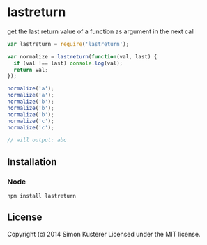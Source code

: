 # lastreturn

get the last return value of a function as argument in the next call

```javascript
var lastreturn = require('lastreturn');

var normalize = lastreturn(function(val, last) {
  if (val !== last) console.log(val);
  return val;
});

normalize('a');
normalize('a');
normalize('b');
normalize('b');
normalize('b');
normalize('c');
normalize('c');

// will output: abc
```


## Installation

### Node

```npm install lastreturn```

## License
Copyright (c) 2014 Simon Kusterer
Licensed under the MIT license.

